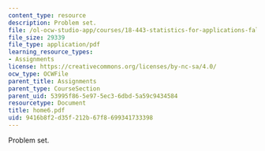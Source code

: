 ```yaml
---
content_type: resource
description: Problem set.
file: /ol-ocw-studio-app/courses/18-443-statistics-for-applications-fall-2003/9416b8f2d35f212b67f8699341733398_home6.pdf
file_size: 29339
file_type: application/pdf
learning_resource_types:
- Assignments
license: https://creativecommons.org/licenses/by-nc-sa/4.0/
ocw_type: OCWFile
parent_title: Assignments
parent_type: CourseSection
parent_uid: 53995f86-5e97-5ec3-6dbd-5a59c9434584
resourcetype: Document
title: home6.pdf
uid: 9416b8f2-d35f-212b-67f8-699341733398
---
```

Problem set.